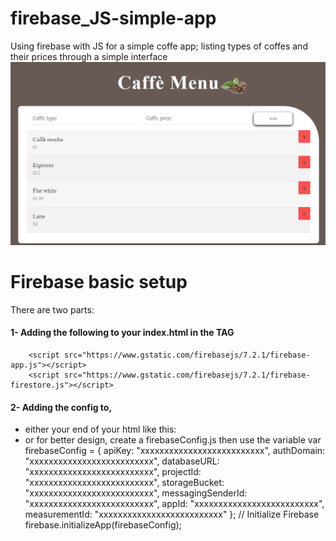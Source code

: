 # firebase_JS-simple-app
Using firebase with JS for a simple coffe app; listing types of coffes and their prices through a simple interface
![alt text](screen3.png "Product Screenshot")


# Firebase basic setup
There are two parts:
#### 1- Adding the following to your index.html in the <head> TAG
        <script src="https://www.gstatic.com/firebasejs/7.2.1/firebase-app.js"></script>
        <script src="https://www.gstatic.com/firebasejs/7.2.1/firebase-firestore.js"></script>
#### 2- Adding the config to,
  - either your end of your html like this:
    <script> 
    var firebaseConfig = {
      apiKey: "xxxxxxxxxxxxxxxxxxxxxxxxxx",
      authDomain: "xxxxxxxxxxxxxxxxxxxxxxxxxx",
      databaseURL: "xxxxxxxxxxxxxxxxxxxxxxxxxx",
      projectId: "xxxxxxxxxxxxxxxxxxxxxxxxxx",
      storageBucket: "xxxxxxxxxxxxxxxxxxxxxxxxxx",
      messagingSenderId: "xxxxxxxxxxxxxxxxxxxxxxxxxx",
      appId: "xxxxxxxxxxxxxxxxxxxxxxxxxx",
      measurementId: "xxxxxxxxxxxxxxxxxxxxxxxxxx"
    };
    // Initialize Firebase
    firebase.initializeApp(firebaseConfig);
    </script>
  - or for better design, create a firebaseConfig.js then use the variable 
    var firebaseConfig = {
      apiKey: "xxxxxxxxxxxxxxxxxxxxxxxxxx",
      authDomain: "xxxxxxxxxxxxxxxxxxxxxxxxxx",
      databaseURL: "xxxxxxxxxxxxxxxxxxxxxxxxxx",
      projectId: "xxxxxxxxxxxxxxxxxxxxxxxxxx",
      storageBucket: "xxxxxxxxxxxxxxxxxxxxxxxxxx",
      messagingSenderId: "xxxxxxxxxxxxxxxxxxxxxxxxxx",
      appId: "xxxxxxxxxxxxxxxxxxxxxxxxxx",
      measurementId: "xxxxxxxxxxxxxxxxxxxxxxxxxx"
    };
    // Initialize Firebase
    firebase.initializeApp(firebaseConfig);

